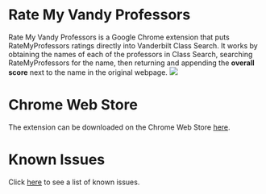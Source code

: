 # Rate My Vandy Professors
Rate My Vandy Professors is a Google Chrome extension that puts RateMyProfessors ratings directly into Vanderbilt Class Search. It works by obtaining the names of each of the professors in Class Search, searching RateMyProfessors for the name, then returning and appending the <strong>overall score</strong> next to the name in the original webpage.
<img src="http://i.imgur.com/ZcAiofW.png">
# Chrome Web Store
The extension can be downloaded on the Chrome Web Store <a href="https://chrome.google.com/webstore/detail/rate-my-vandy-professors/oaoneifognaiapnemgpeifibjijidpne?hl=en-US">here</a>.
# Known Issues
Click <a href="https://github.com/jkpace/RateMyVandyProfessor/issues">here</a> to see a list of known issues.
